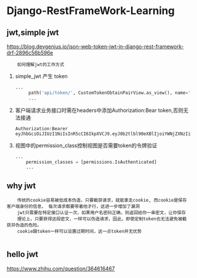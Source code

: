 # Django-RestFrameWork-Learning


## jwt,simple jwt
https://blog.devgenius.io/json-web-token-jwt-in-django-rest-framework-drf-2896c56b596e
```text
    如何理解jwt的工作方式
```
1. simple_jwt 产生 token
    ```python
    ...
         path('api/token/', CustomTokenObtainPairView.as_view(), name='token_obtain_pair'),
         ...
    ```
2. 客户端请求业务接口时需在headers中添加Authorization:Bear token,否则无法接通
     ```shell
     Authorization:Bearer eyJhbGciOiJIUzI1NiIsInR5cCI6IkpXVCJ9.eyJ0b2tlbl90eXBlIjoiYWNjZXNzIiwiZXhwIjoxNjk4NTQ5NDkzLCJqdGkiOiIxNGRhYWZlZWM2OWI0MTRhODc1ZGYzYzg5MTg3YmRlMCIsInVzZXJfaWQiOjMsIm5hbWUiOiJ0b2xsZSJ9.ZjWA752ZDYMA_rZe9VWWhraNcSE7uBhL1cnUDltMwiU
     
     ```
3. 视图中的permission_class控制视图是否需要token的令牌验证
    ```python
    ...
        permission_classes = [permissions.IsAuthenticated]
        ...
    ```


## why jwt

```text 
    传统的cookie容易被低成本伪造，只要截获请求，就能拿走cookie, 而cookie是保存客户端身份的信息， 每次请求都要带着他才行，这进一步增加了漏洞
    jwt只需要在特定接口认证一次，如果用户名密码正确，则返回给你一串密文，让你保存
    理论上，只要获得这段密文，一样可以伪造请求，因此，即使定制token也无法避免被截获并伪造的危险。
    cookie跟token一样可以设置过期时间，这一点token并无优势
   
```

## hello jwt

https://www.zhihu.com/question/364616467